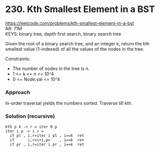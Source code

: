 # 230. Kth Smallest Element in a BST
https://leetcode.com/problems/kth-smallest-element-in-a-bst  
AR: 71M  
KEYS: binary tree, depth first search, binary search tree  

Given the root of a binary search tree, and an integer k, return the kth smallest value (1-indexed) of all the values of the nodes in the tree.

Constraints:

- The number of nodes in the tree is n.
- 1 <= k <= n <= 10^4
- 0 <= Node.val <= 10^4

### Approach
In-order traversal yields the numbers sorted. Traverse till kth.

### Solution (recursive)
```
kth p k -> r = iter 0 p
iter i p -> i r =
  if pl , i,r=iter i pl , i==k  ret
  if      i,r=i+1,pv    , i==k  ret
  if pr , i,r=iter i pr , i==k  ret
```
